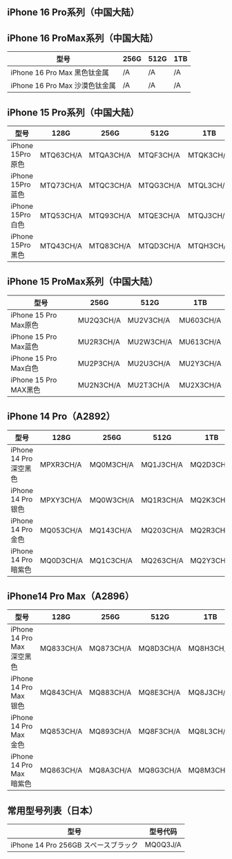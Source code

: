 ## iPhone 16 Pro系列（中国大陆）

## iPhone 16 ProMax系列（中国大陆）

| 型号                       | 256G | 512G | 1TB |
|--------------------------|------|------|-----|
| iPhone 16 Pro Max 黑色钛金属  | /A   | /A   | /A  |
| iPhone 16 Pro Max 沙漠色钛金属 | /A   | /A   | /A  |

## iPhone 15 Pro系列（中国大陆）

| 型号              | 128G      | 256G      | 	512G     | 1TB       |
|-----------------|-----------|-----------|-----------|-----------|
| iPhone 15Pro 原色 | MTQ63CH/A | MTQA3CH/A | MTQF3CH/A | MTQK3CH/A |
| iPhone 15Pro 蓝色 | MTQ73CH/A | MTQC3CH/A | MTQG3CH/A | MTQL3CH/A |
| iPhone 15Pro 白色 | MTQ53CH/A | MTQ93CH/A | MTQE3CH/A | MTQJ3CH/A |
| iPhone 15Pro 黑色 | MTQ43CH/A | MTQ83CH/A | MTQD3CH/A | MTQH3CH/A |

## iPhone 15 ProMax系列（中国大陆）

| 型号                  | 256G      | 512G      | 1TB       |
|---------------------|-----------|-----------|-----------|
| iPhone 15 Pro Max原色 | MU2Q3CH/A | MU2V3CH/A | MU603CH/A |
| iPhone 15 Pro Max蓝色 | MU2R3CH/A | MU2W3CH/A | MU613CH/A |
| iPhone 15 Pro Max白色 | MU2P3CH/A | MU2U3CH/A | MU2Y3CH/A | 
| iPhone 15 Pro MAX黑色 | MU2N3CH/A | MU2T3CH/A | MU2X3CH/A |

## iPhone 14 Pro（A2892）

| 型号                 | 128G      | 256G      | 512G      | 1TB       |
|--------------------|-----------|-----------|-----------|-----------|
| iPhone 14 Pro 深空黑色 | MPXR3CH/A | MQ0M3CH/A | MQ1J3CH/A | MQ2D3CH/A |
| iPhone 14 Pro 银色   | MPXY3CH/A | MQ0W3CH/A | MQ1R3CH/A | MQ2K3CH/A |
| iPhone 14 Pro 金色   | MQ053CH/A | MQ143CH/A | MQ203CH/A | MQ2R3CH/A |
| iPhone 14 Pro 暗紫色  | MQ0D3CH/A | MQ1C3CH/A | MQ263CH/A | MQ2Y3CH/A |

## iPhone14 Pro Max（A2896）

| 型号                     | 128G      | 256G      | 512G      | 1TB       |
|------------------------|-----------|-----------|-----------|-----------|
| iPhone 14 Pro Max 深空黑色 | MQ833CH/A | MQ873CH/A | MQ8D3CH/A | MQ8H3CH/A |
| iPhone 14 Pro Max 银色   | MQ843CH/A | MQ883CH/A | MQ8E3CH/A | MQ8J3CH/A |
| iPhone 14 Pro Max 金色   | MQ853CH/A | MQ893CH/A | MQ8F3CH/A | MQ8L3CH/A |
| iPhone 14 Pro Max 暗紫色  | MQ863CH/A | MQ8A3CH/A | MQ8G3CH/A | MQ8M3CH/A |

## 常用型号列表（日本）

| 型号                           | 型号代码     |
|------------------------------|----------|
| iPhone 14 Pro 256GB スペースブラック | MQ0Q3J/A |



